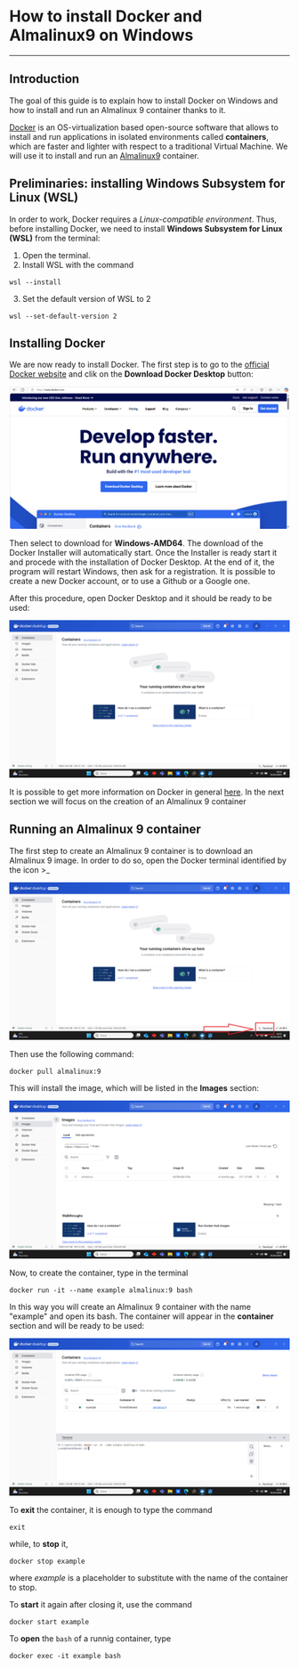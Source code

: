 # **How to install Docker and Almalinux9 on Windows** 
---

## **Introduction**
The goal of this guide is to explain how to install Docker on Windows and how to install and run an Almalinux 9 container thanks to it.

[Docker](https://en.wikipedia.org/wiki/Docker_(software)) is an OS-virtualization based open-source software that allows to install and run applications in isolated environments called **containers**, which are faster and lighter with respect to a traditional Virtual Machine. We will use it to install and run an [Almalinux9](https://en.wikipedia.org/wiki/AlmaLinux) container.
## **Preliminaries: installing Windows Subsystem for Linux (WSL)**
In order to work, Docker requires a _Linux-compatible environment_. Thus, before installing Docker, we need to install **Windows Subsystem for Linux (WSL)** from the terminal:
1. Open the terminal.
2. Install WSL with the command
```
wsl --install
```
3. Set the default version of WSL to 2
```
wsl --set-default-version 2
```

## **Installing Docker**
We are now ready to install Docker. The first step is to go to the [official Docker website](https://www.docker.com/) and clik on the **Download Docker Desktop** button:

![Docker site](./docker_install.png)

Then select to download for **Windows-AMD64**. The download of the Docker Installer will automatically start. Once the Installer is ready start it and procede with the installation of Docker Desktop. At the end of it, the program will restart Windows, then ask for a registration. It is possible to create a new Docker account, or to use a Github or a Google one.

After this procedure, open Docker Desktop and it should be ready to be used:

![Docker home](./docker_home.png)

It is possible to get more information on Docker in general [here](https://docs.docker.com/get-started/resources/). In the next section we will focus on the creation of an Almalinux 9 container

## **Running an Almalinux 9 container**
The first step to create an Almalinux 9 container is to download an Almalinux 9 image. In order to do so, open the Docker terminal identified by the icon >_

![Docker terminal](./docker_terminal.png)

Then use the following command:
```
docker pull almalinux:9
```
This will install the image, which will be listed in the **Images** section:

![Docker images](./docker_images.png)

Now, to create the container, type in the terminal
```
docker run -it --name example almalinux:9 bash
```
In this way you will create an Almalinux 9 container with the name "example" and open its bash. The container will appear in the **container** section and will be ready to be used:

![Docker container](./docker_container.png)

To **exit** the container, it is enough to type the command 
```
exit
```
while, to **stop** it, 
```
docker stop example
```
where *example* is a placeholder to substitute with the name of the container to stop.

To **start** it again after closing it, use the command
```
docker start example
```
To **open** the `bash` of a runnig container, type
```
docker exec -it example bash
```
